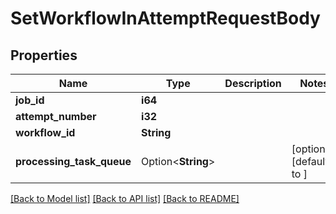 # SetWorkflowInAttemptRequestBody

## Properties

Name | Type | Description | Notes
------------ | ------------- | ------------- | -------------
**job_id** | **i64** |  | 
**attempt_number** | **i32** |  | 
**workflow_id** | **String** |  | 
**processing_task_queue** | Option<**String**> |  | [optional][default to ]

[[Back to Model list]](../README.md#documentation-for-models) [[Back to API list]](../README.md#documentation-for-api-endpoints) [[Back to README]](../README.md)


